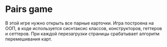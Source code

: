 # Pairs game

В этой игре нужно открыть все парные карточки.
Игра построена на ООП, в коде используется сиснтаксис классов,
конструкторов, геттеров и сеттеров.
При каждой перезагрузки страницы срабатывает алгоритм перемешивания карт.

